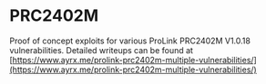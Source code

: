 # PRC2402M

Proof of concept exploits for various ProLink PRC2402M V1.0.18 vulnerabilities. 
Detailed writeups can be found at 
[https://www.ayrx.me/prolink-prc2402m-multiple-vulnerabilities/](https://www.ayrx.me/prolink-prc2402m-multiple-vulnerabilities/)
